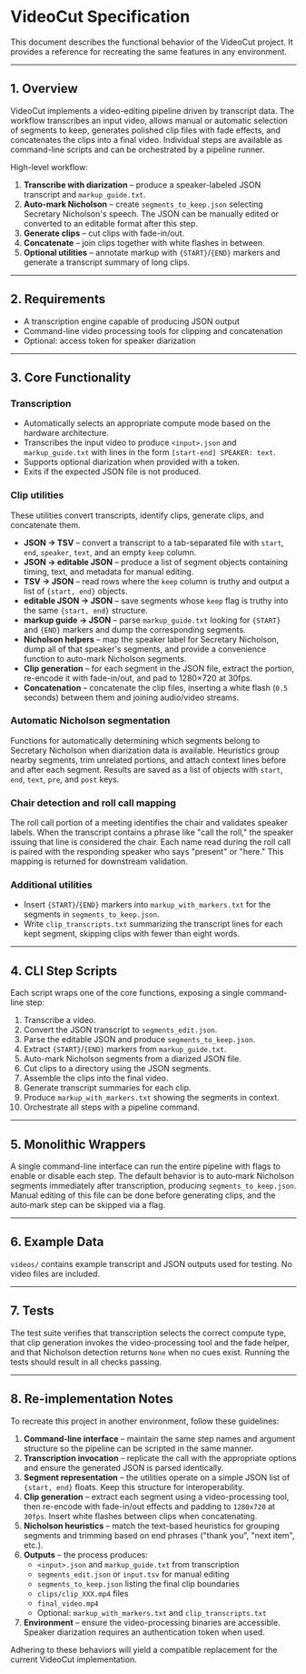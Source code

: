 # VideoCut Specification

This document describes the functional behavior of the VideoCut project. It provides a reference for recreating the same features in any environment.

---

## 1. Overview

VideoCut implements a video-editing pipeline driven by transcript data. The workflow transcribes an input video, allows manual or automatic selection of segments to keep, generates polished clip files with fade effects, and concatenates the clips into a final video. Individual steps are available as command-line scripts and can be orchestrated by a pipeline runner.

High-level workflow:

1. **Transcribe with diarization** – produce a speaker-labeled JSON transcript and `markup_guide.txt`.
2. **Auto-mark Nicholson** – create `segments_to_keep.json` selecting Secretary Nicholson's speech. The JSON can be manually edited or converted to an editable format after this step.
3. **Generate clips** – cut clips with fade-in/out.
4. **Concatenate** – join clips together with white flashes in between.
5. **Optional utilities** – annotate markup with `{START}`/`{END}` markers and generate a transcript summary of long clips.

---

## 2. Requirements

- A transcription engine capable of producing JSON output
- Command-line video processing tools for clipping and concatenation
- Optional: access token for speaker diarization

---

## 3. Core Functionality

### Transcription

- Automatically selects an appropriate compute mode based on the hardware architecture.
- Transcribes the input video to produce `<input>.json` and `markup_guide.txt` with lines in the form `[start-end] SPEAKER: text`.
- Supports optional diarization when provided with a token.
- Exits if the expected JSON file is not produced.

### Clip utilities

These utilities convert transcripts, identify clips, generate clips, and concatenate them.

- **JSON → TSV** – convert a transcript to a tab-separated file with `start`, `end`, `speaker`, `text`, and an empty `keep` column.
- **JSON → editable JSON** – produce a list of segment objects containing timing, text, and metadata for manual editing.
- **TSV → JSON** – read rows where the `keep` column is truthy and output a list of `{start, end}` objects.
- **editable JSON → JSON** – save segments whose `keep` flag is truthy into the same `{start, end}` structure.
- **markup guide → JSON** – parse `markup_guide.txt` looking for `{START}` and `{END}` markers and dump the corresponding segments.
- **Nicholson helpers** – map the speaker label for Secretary Nicholson, dump all of that speaker's segments, and provide a convenience function to auto-mark Nicholson segments.
- **Clip generation** – for each segment in the JSON file, extract the portion, re-encode it with fade-in/out, and pad to 1280×720 at 30fps.
- **Concatenation** – concatenate the clip files, inserting a white flash (`0.5` seconds) between them and joining audio/video streams.

### Automatic Nicholson segmentation

Functions for automatically determining which segments belong to Secretary Nicholson when diarization data is available. Heuristics group nearby segments, trim unrelated portions, and attach context lines before and after each segment. Results are saved as a list of objects with `start`, `end`, `text`, `pre`, and `post` keys.

### Chair detection and roll call mapping

The roll call portion of a meeting identifies the chair and validates speaker
labels. When the transcript contains a phrase like "call the roll," the speaker
issuing that line is considered the chair. Each name read during the roll call
is paired with the responding speaker who says "present" or "here." This mapping
is returned for downstream validation.

### Additional utilities

- Insert `{START}`/`{END}` markers into `markup_with_markers.txt` for the segments in `segments_to_keep.json`.
- Write `clip_transcripts.txt` summarizing the transcript lines for each kept segment, skipping clips with fewer than eight words.

---

## 4. CLI Step Scripts

Each script wraps one of the core functions, exposing a single command-line step:

1. Transcribe a video.
2. Convert the JSON transcript to `segments_edit.json`.
3. Parse the editable JSON and produce `segments_to_keep.json`.
4. Extract `{START}`/`{END}` markers from `markup_guide.txt`.
5. Auto-mark Nicholson segments from a diarized JSON file.
6. Cut clips to a directory using the JSON segments.
7. Assemble the clips into the final video.
8. Generate transcript summaries for each clip.
9. Produce `markup_with_markers.txt` showing the segments in context.
10. Orchestrate all steps with a pipeline command.

---

## 5. Monolithic Wrappers

A single command-line interface can run the entire pipeline with flags to enable or disable each step. The default behavior is to auto‑mark Nicholson segments immediately after transcription, producing `segments_to_keep.json`. Manual editing of this file can be done before generating clips, and the auto‑mark step can be skipped via a flag.

---

## 6. Example Data

`videos/` contains example transcript and JSON outputs used for testing. No video files are included.

---

## 7. Tests

The test suite verifies that transcription selects the correct compute type, that clip generation invokes the video-processing tool and the fade helper, and that Nicholson detection returns `None` when no cues exist. Running the tests should result in all checks passing.

---

## 8. Re-implementation Notes

To recreate this project in another environment, follow these guidelines:

1. **Command-line interface** – maintain the same step names and argument structure so the pipeline can be scripted in the same manner.
2. **Transcription invocation** – replicate the call with the appropriate options and ensure the generated JSON is parsed identically.
3. **Segment representation** – the utilities operate on a simple JSON list of `{start, end}` floats. Keep this structure for interoperability.
4. **Clip generation** – extract each segment using a video-processing tool, then re-encode with fade-in/out effects and padding to `1280x720` at `30fps`. Insert white flashes between clips when concatenating.
5. **Nicholson heuristics** – match the text-based heuristics for grouping segments and trimming based on end phrases ("thank you", "next item", etc.).
6. **Outputs** – the process produces:
   - `<input>.json` and `markup_guide.txt` from transcription
   - `segments_edit.json` or `input.tsv` for manual editing
   - `segments_to_keep.json` listing the final clip boundaries
   - `clips/clip_XXX.mp4` files
   - `final_video.mp4`
   - Optional: `markup_with_markers.txt` and `clip_transcripts.txt`
7. **Environment** – ensure the video-processing binaries are accessible. Speaker diarization requires an authentication token when used.

Adhering to these behaviors will yield a compatible replacement for the current VideoCut implementation.

